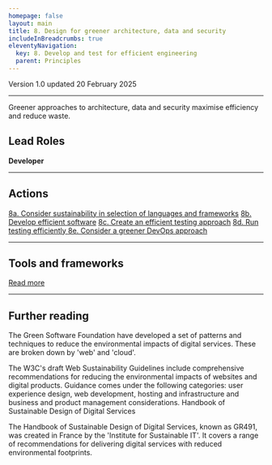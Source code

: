 ```yaml
---
homepage: false
layout: main
title: 8. Design for greener architecture, data and security
includeInBreadcrumbs: true
eleventyNavigation:
  key: 8. Develop and test for efficient engineering
  parent: Principles
---
```


Version 1.0 updated 20 February 2025

* * *

Greener approaches to architecture, data and security maximise efficiency and reduce waste.

## Lead Roles

<p class="govuk-body"><strong class="govuk-tag">
  Developer
</strong></p>

* * *

## Actions
[8a. Consider sustainability in selection of languages and frameworks](#)
[8b. Develop efficient software](/principles/actions/8b-develop-efficient-software)
[8c. Create an efficient testing approach](#)
[8d. Run testing efficiently ](#)
[8e. Consider a greener DevOps approach](#)

* * *

## Tools and frameworks
[Read more](#)

* * *

## Further reading

The Green Software Foundation have developed a set of patterns and techniques to reduce the environmental impacts of digital services. These are broken down by 'web' and 'cloud'.

The W3C's draft Web Sustainability Guidelines include comprehensive recommendations for reducing the environmental impacts of websites and digital products. Guidance comes under the following categories: user experience design, web development, hosting and infrastructure and business and product management considerations.
Handbook of Sustainable Design of Digital Services

The Handbook of Sustainable Design of Digital Services, known as GR491, was created in France by the 'Institute for Sustainable IT'. It covers a range of recommendations for delivering digital services with reduced environmental footprints.



